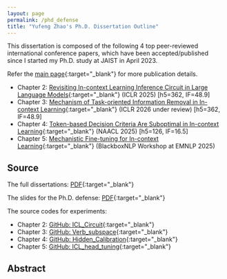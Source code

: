 ```yaml
---
layout: page
permalink: /phd_defense
title: "Yufeng Zhao's Ph.D. Dissertation Outline"
---
```


This dissertation is composed of the following 4 top peer-reviewed international conference papers, which have been accepted/published since I started my Ph.D. study at JAIST in April 2023. 

Refer the [main page](https://www.hakaze-c.com/){:target="_blank"} for more publication details.

- Chapter 2: [Revisiting In-context Learning Inference Circuit in Large Language Models](https://openreview.net/forum?id=xizpnYNvQq){:target="_blank"} (ICLR 2025) [h5=362, IF=48.9]
- Chapter 3: [Mechanism of Task-oriented Information Removal in In-context Learning](https://arxiv.org/abs/2509.21012){:target="_blank"} (ICLR 2026 under review) [h5=362, IF=48.9]
- Chapter 4: [Token-based Decision Criteria Are Suboptimal in In-context Learning](https://aclanthology.org/2025.naacl-long.278/){:target="_blank"} (NAACL 2025) [h5=126, IF=16.5]
- Chapter 5: [Mechanistic Fine-tuning for In-context Learning](https://arxiv.org/abs/2505.14233){:target="_blank"} (BlackboxNLP Workshop at EMNLP 2025)

## Source

The full dissertations: [PDF](){:target="_blank"}

The slides for the Ph.D. defense: [PDF](){:target="_blank"}

The source codes for experiments: 

- Chapter 2: [GitHub: ICL_Circuit](https://github.com/hc495/ICL_Circuit){:target="_blank"}
- Chapter 3: [GitHub: Verb_subspace](https://github.com/hc495/Verb_subspace){:target="_blank"}
- Chapter 4: [GitHub: Hidden_Calibration](https://github.com/hc495/Hidden_Calibration){:target="_blank"}
- Chapter 5: [GitHub: ICL_head_tuning](https://github.com/hc495/ICL_head_tuning){:target="_blank"}

## Abstract

